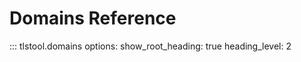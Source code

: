 # Domains Reference

::: tlstool.domains
    options:
      show_root_heading: true
      heading_level: 2

